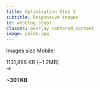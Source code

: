 ```yaml
---
title: Optimization Step 3
subtitle: Responsive images
id: webblog_step3
classes: overlay centered_content
image: palms.jpg
---
```

Images size Mobile:  

<div class="big_text"> 
1131,866 KB (~1.2MB)
<br />
&#8594; 
<br />

<strong>~301 KB</strong>
</div>